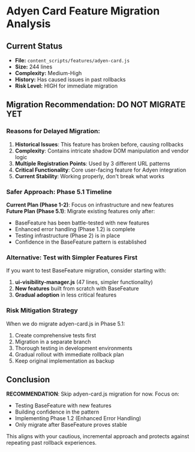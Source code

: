# Adyen Card Feature Migration Analysis

## Current Status
- **File:** `content_scripts/features/adyen-card.js`
- **Size:** 244 lines
- **Complexity:** Medium-High
- **History:** Has caused issues in past rollbacks
- **Risk Level:** HIGH for immediate migration

## Migration Recommendation: **DO NOT MIGRATE YET**

### Reasons for Delayed Migration:

1. **Historical Issues**: This feature has broken before, causing rollbacks
2. **Complexity**: Contains intricate shadow DOM manipulation and vendor logic
3. **Multiple Registration Points**: Used by 3 different URL patterns
4. **Critical Functionality**: Core user-facing feature for Adyen integration
5. **Current Stability**: Working properly, don't break what works

### Safer Approach: Phase 5.1 Timeline

**Current Plan (Phase 1-2)**: Focus on infrastructure and new features  
**Future Plan (Phase 5.1)**: Migrate existing features only after:
- BaseFeature has been battle-tested with new features
- Enhanced error handling (Phase 1.2) is complete
- Testing infrastructure (Phase 2) is in place
- Confidence in the BaseFeature pattern is established

### Alternative: Test with Simpler Features First

If you want to test BaseFeature migration, consider starting with:

1. **ui-visibility-manager.js** (47 lines, simpler functionality)
2. **New features** built from scratch with BaseFeature
3. **Gradual adoption** in less critical features

### Risk Mitigation Strategy

When we do migrate adyen-card.js in Phase 5.1:
1. Create comprehensive tests first
2. Migration in a separate branch
3. Thorough testing in development environments
4. Gradual rollout with immediate rollback plan
5. Keep original implementation as backup

## Conclusion

**RECOMMENDATION**: Skip adyen-card.js migration for now. Focus on:
- Testing BaseFeature with new features
- Building confidence in the pattern
- Implementing Phase 1.2 (Enhanced Error Handling)
- Only migrate after BaseFeature proves stable

This aligns with your cautious, incremental approach and protects against repeating past rollback experiences.
